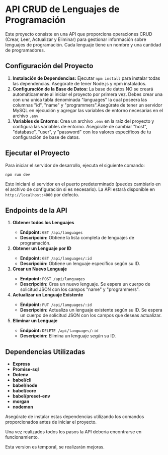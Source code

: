 <h1>API CRUD de Lenguajes de Programación</h1>

<p>Este proyecto consiste en una API que proporciona operaciones CRUD (Crear, Leer, Actualizar y Eliminar) para gestionar información sobre lenguajes de programación. Cada lenguaje tiene un nombre y una cantidad de programadores.</p>

<h2>Configuración del Proyecto</h2>

<ol>
        <li><strong>Instalación de Dependencias:</strong> Ejecutar <code>npm install</code> para instalar todas las dependencias. Asegúrate de tener Node.js y npm instalados.</li>
        <li><strong>Configuración de la Base de Datos:</strong> La base de datos NO se creará automáticamente al iniciar el proyecto por primera vez. Debes crear una con una unica tabla denominada "languages" la cual poseera las columnas "id", "name" y "programmers".Asegúrate de tener un servidor MySQL en ejecución y agregar las variables de entorno necesarias en el archivo <code>.env</code></li>
        <li><strong>Variables de Entorno:</strong> Crea un archivo <code>.env</code> en la raíz del proyecto y configura las variables de entorno. Asegúrate de cambiar "host", "database", "user", y "password" con los valores específicos de tu configuración de base de datos.</li>
</ol>

<h2>Ejecutar el Proyecto</h2>

<p>Para iniciar el servidor de desarrollo, ejecuta el siguiente comando:</p>

<pre><code>npm run dev</code></pre>

<p>Esto iniciará el servidor en el puerto predeterminado (puedes cambiarlo en el archivo de configuración si es necesario). La API estará disponible en <code>http://localhost:4000</code> por defecto.</p>

<h2>Endpoints de la API</h2>

<ol>
    <li><strong>Obtener todos los Lenguajes</strong></li>
        <ul>
            <li><strong>Endpoint:</strong> <code>GET /api/languages</code></li>
            <li><strong>Descripción:</strong> Obtiene la lista completa de lenguajes de programación.</li>
</ul>

<li><strong>Obtener un Lenguaje por ID</strong></li>
<ul>
        <li><strong>Endpoint:</strong> <code>GET /api/languages/:id</code></li>
        <li><strong>Descripción:</strong> Obtiene un lenguaje específico según su ID.</li>
</ul>

<li><strong>Crear un Nuevo Lenguaje</strong></li>
        <ul>
            <li><strong>Endpoint:</strong> <code>POST /api/languages</code></li>
            <li><strong>Descripción:</strong> Crea un nuevo lenguaje. Se espera un cuerpo de solicitud JSON con los campos "name" y "programmers".</li>
        </ul>

<li><strong>Actualizar un Lenguaje Existente</strong></li>
        <ul>
            <li><strong>Endpoint:</strong> <code>PUT /api/languages/:id</code></li>
            <li><strong>Descripción:</strong> Actualiza un lenguaje existente según su ID. Se espera un cuerpo de solicitud JSON con los campos que deseas actualizar.</li>
        </ul>

<li><strong>Eliminar un Lenguaje</strong></li>
        <ul>
            <li><strong>Endpoint:</strong> <code>DELETE /api/languages/:id</code></li>
            <li><strong>Descripción:</strong> Elimina un lenguaje según su ID.</li>
        </ul>
</ol>

<h2>Dependencias Utilizadas</h2>

<ul>
        <li><strong>Express</strong>
        <li><strong>Promise-sql</strong>
        <li><strong>Dotenv</strong>
        <li><strong>babel/cli</strong>
        <li><strong>babel/node</strong>
        <li><strong>babel/core</strong>
        <li><strong>babel/preset-env</strong>
        <li><strong>morgan</strong>
        <li><strong>nodemon</strong>
</ul>

<p>Asegúrate de instalar estas dependencias utilizando los comandos proporcionados antes de iniciar el proyecto.</p>

<p>Una vez realizados todos los pasos la API deberia encontrarse en funcionamiento.</p>

<p>Esta version es temporal, se realizarán mejoras.</p>

</body>
</html>

